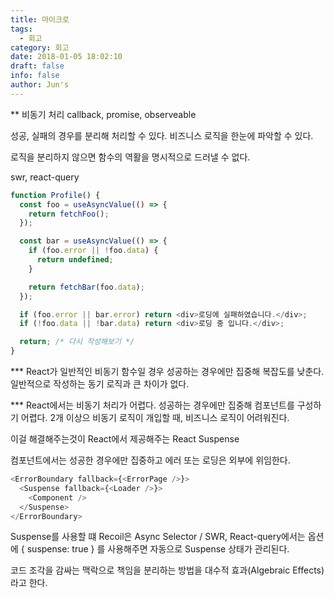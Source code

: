 ```yaml
---
title: 마이크로
tags:
  - 회고
category: 회고
date: 2018-01-05 18:02:10
draft: false
info: false
author: Jun's
---
```


\*\* 비동기 처리
callback, promise, observeable

성공, 실패의 경우를 분리해 처리할 수 있다.
비즈니스 로직을 한눈에 파악할 수 있다.

로직을 분리하지 않으면 함수의 역활을 명시적으로 드러낼 수 없다.

swr, react-query

```javascript
function Profile() {
  const foo = useAsyncValue(() => {
    return fetchFoo();
  });

  const bar = useAsyncValue(() => {
    if (foo.error || !foo.data) {
      return undefined;
    }

    return fetchBar(foo.data);
  });

  if (foo.error || bar.error) return <div>로딩에 실패하였습니다.</div>;
  if (!foo.data || !bar.data) return <div>로딩 중 입니다.</div>;

  return; /* 다시 작성해보기 */
}
```

\*\*\* React가 일반적인 비동기 함수일 경우
성공하는 경우에만 집중해 복잡도를 낮춘다.
일반적으로 작성하는 동기 로직과 큰 차이가 없다.

\*\*\* React에서는 비동기 처리가 어렵다.
성공하는 경우에만 집중해 컴포넌트를 구성하기 어렵다.
2개 이상으 비동기 로직이 개입할 때, 비즈니스 로직이 어려워진다.

이걸 해결해주는것이 React에서 제공해주는 React Suspense

컴포넌트에서는 성공한 경우에만 집중하고 에러 또는 로딩은 외부에 위임한다.

```javascript
<ErrorBoundary fallback={<ErrorPage />}>
  <Suspense fallback={<Loader />}>
    <Component />
  </Suspense>
</ErrorBoundary>
```

Suspense를 사용할 떄 Recoil은 Async Selector / SWR, React-query에서는 옵션에 { suspense: true } 를 사용해주면 자동으로 Suspense 상태가 관리된다.

코드 조각을 감싸는 맥락으로 책임을 분리하는 방법을 대수적 효과(Algebraic Effects) 라고 한다.